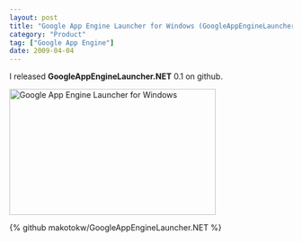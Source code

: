 ```yaml
---
layout: post
title: "Google App Engine Launcher for Windows (GoogleAppEngineLauncher.NET)"
category: "Product"
tag: ["Google App Engine"]
date: 2009-04-04
---
```

I released <strong>GoogleAppEngineLauncher.NET</strong> 0.1 on github.

<a href="/assets/site/images/2009/gaelwin_0.1.2.0.jpg" rel="lightbox" title="Google App Engine Launcher for Windows"><img  alt="Google App Engine Launcher for Windows" src="/assets/site/images/2009/gaelwin_0.1.2.0thm.jpg" width="367" height="225"/></a>

{% github makotokw/GoogleAppEngineLauncher.NET %}
